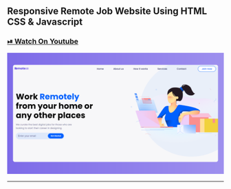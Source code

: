## Responsive Remote Job Website Using HTML CSS & Javascript

### [⏯ Watch On Youtube](https://youtu.be/kgk04s142Jo)

![thumbnail](thumbnail.png)

----------